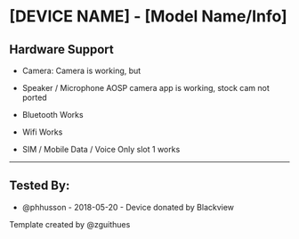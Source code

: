 # [DEVICE NAME] - [Model Name/Info]

## Hardware Support

* Camera:
Camera is working, but 

* Speaker / Microphone
AOSP camera app is working, stock cam not ported

* Bluetooth
Works

* Wifi
Works

* SIM / Mobile Data / Voice
Only slot 1 works

***


## Tested By:
* @phhusson - 2018-05-20 - Device donated by Blackview

Template created by @zguithues